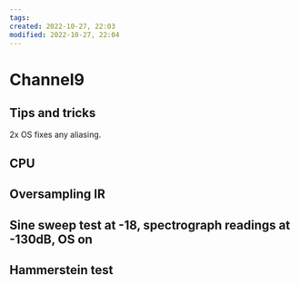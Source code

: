```yaml
---
tags: 
created: 2022-10-27, 22:03
modified: 2022-10-27, 22:04
---
```


# Channel9

## Tips and tricks
2x OS fixes any aliasing.

## CPU

## Oversampling IR

## Sine sweep test at -18, spectrograph readings at -130dB, OS on

## Hammerstein test
